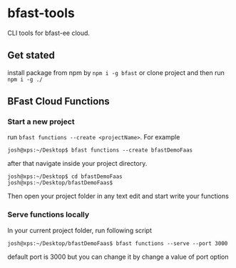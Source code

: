 # bfast-tools
CLI tools for bfast-ee cloud.

## Get stated
install package from npm by `npm i -g bfast` or clone project and then run `npm i -g ./`

## BFast Cloud Functions

### Start a new project

run `bfast functions --create <projectName>`. For example 
```shell script
josh@xps:~/Desktop$ bfast functions --create bfastDemoFaas
```

after that navigate inside your project directory. 
```shell script
josh@xps:~/Desktop$ cd bfastDemoFaas
josh@xps:~/Desktop/bfastDemoFaas$ 
```

Then open your project folder in any text edit and start write your functions


### Serve functions locally

In your current project folder, run following script

```shell script
josh@xps:~/Desktop/bfastDemoFaas$ bfast functions --serve --port 3000
```
default port is 3000 but you can change it by change a value of port option

